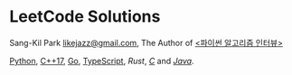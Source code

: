 # LeetCode Solutions
Sang-Kil Park <likejazz@gmail.com>, The Author of [<파이썬 알고리즘 인터뷰>](http://www.yes24.com/Product/Goods/91084402)  

[Python](python/), [C++17](cpp/), [Go](go/), [TypeScript](typescript/), *Rust*, *[C](c/)* and *[Java](java/)*.
